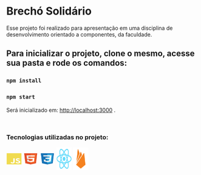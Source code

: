 # Brechó Solidário

Esse projeto foi realizado para apresentação em uma disciplina de desenvolvimento orientado a componentes, da faculdade. 

## Para inicializar o projeto, clone o mesmo, acesse sua pasta e rode os comandos:

### `npm install`
### `npm start`

Será inicializado em: [http://localhost:3000](http://localhost:3000) .

<div style="display: inline_block"><br>
<h3>Tecnologias utilizadas no projeto: </h3>
  <img align="center" alt="Js" height="30" width="40" src="https://raw.githubusercontent.com/devicons/devicon/master/icons/javascript/javascript-plain.svg">
  <img align="center" alt="HTML" height="30" width="40" src="https://raw.githubusercontent.com/devicons/devicon/master/icons/html5/html5-original.svg">
  <img align="center" alt="CSS" height="30" width="40" src="https://raw.githubusercontent.com/devicons/devicon/master/icons/css3/css3-original.svg">
  <img align="center" alt="REACT" height="60" width="40" src="https://raw.githubusercontent.com/devicons/devicon/master/icons/react/react-original.svg">
  <img align="center" alt="FIREBASE" height="60" width="40" src="https://raw.githubusercontent.com/devicons/devicon/master/icons/firebase/firebase-plain.svg">
  </div>
